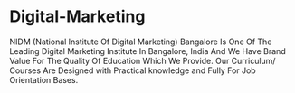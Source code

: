 # Digital-Marketing
NIDM (National Institute Of Digital Marketing) Bangalore Is One Of The Leading Digital Marketing Institute In Bangalore, India And We Have Brand Value For The Quality Of Education Which We Provide. Our Curriculum/ Courses Are Designed with Practical knowledge and Fully For Job Orientation Bases.
